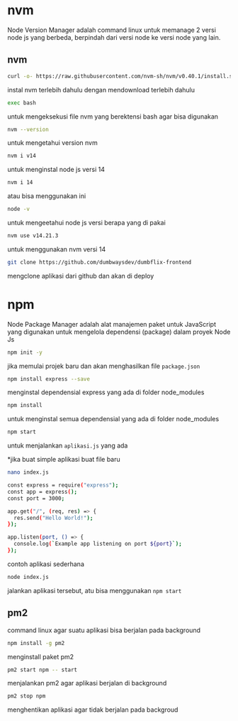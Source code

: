# nvm
Node Version Manager adalah command linux untuk memanage 2 versi node js yang berbeda, berpindah dari versi node ke versi node yang lain.


## nvm
```bash
curl -o- https://raw.githubusercontent.com/nvm-sh/nvm/v0.40.1/install.sh | bash
```
instal nvm terlebih dahulu dengan mendownload terlebih dahulu
```bash
exec bash
```
untuk mengeksekusi file nvm yang berektensi bash agar bisa digunakan
```bash
nvm --version
```
untuk mengetahui version nvm
```bash
nvm i v14
```
untuk menginstal node js versi 14
```bash
nvm i 14
```
atau bisa menggunakan ini
```bash
node -v
``` 
untuk mengeetahui node js versi berapa yang di pakai
```bash
nvm use v14.21.3
``` 
untuk menggunakan nvm versi 14
```bash
git clone https://github.com/dumbwaysdev/dumbflix-frontend
```
mengclone aplikasi dari github dan akan di deploy


# npm
Node Package Manager adalah alat manajemen paket untuk JavaScript yang digunakan untuk mengelola dependensi (package) dalam proyek Node Js
```bash
npm init -y
```
jika memulai projek baru dan akan menghasilkan file `package.json`
```bash
npm install express --save
```
menginstal dependensial express yang ada di folder node_modules
```bash
npm install
```
untuk menginstal semua dependensial yang ada di folder node_modules
```bash
npm start
```
untuk menjalankan `aplikasi.js` yang ada

*jika buat simple aplikasi
buat file baru
```bash
nano index.js
```
```bash
const express = require("express");
const app = express();
const port = 3000;

app.get("/", (req, res) => {
  res.send("Hello World!");
});

app.listen(port, () => {
  console.log(`Example app listening on port ${port}`);
});
```
contoh aplikasi sederhana
```bash
node index.js
```
jalankan aplikasi tersebut, atu bisa menggunakan `npm start`

## pm2
command linux agar suatu aplikasi bisa berjalan pada background
```bash
npm install -g pm2
```
menginstall paket pm2
```bash
pm2 start npm -- start
```
menjalankan pm2 agar aplikasi berjalan di background
```bash
pm2 stop npm
```
menghentikan aplikasi agar tidak berjalan pada backgroud
